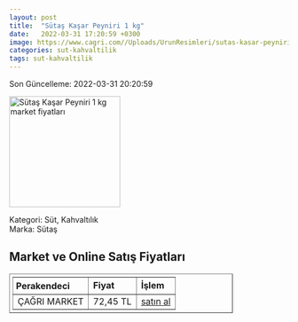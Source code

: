 ```yaml
---
layout: post
title:  "Sütaş Kaşar Peyniri 1 kg"
date:   2022-03-31 17:20:59 +0300
image: https://www.cagri.com//Uploads/UrunResimleri/sutas-kasar-peyniri-kg-a9c4.jpg
categories: sut-kahvaltilik
tags: sut-kahvaltilik
---
```


Son Güncelleme: 2022-03-31 20:20:59

<img src="https://www.cagri.com//Uploads/UrunResimleri/sutas-kasar-peyniri-kg-a9c4.jpg" width="200" alt="Sütaş Kaşar Peyniri 1 kg market fiyatları" />

Kategori: Süt, Kahvaltılık
<br />
Marka: Sütaş

<h2>Market ve Online Satış Fiyatları</h2>

<table border="1" style="padding: 5px;width:80%;">
  <tr>
    <td style="padding: 5px;"><strong>Perakendeci</strong></td>
    <td><strong>Fiyat</strong></td>
    <td><strong>İşlem</strong></td>
  </tr>
  <tr>
              <td title="Çağrı Market">ÇAĞRI MARKET</td>
              <td>72,45 TL</td>
              <td><a title="Çağrı Market" target="_blank" href="https://www.cagri.com/sutas-kasar-peyniri-kg">satın al</a></td>
            </tr>
</table>
